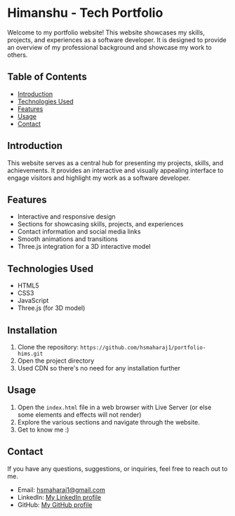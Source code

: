 
# Himanshu - Tech Portfolio

Welcome to my portfolio website! This website showcases my skills, projects, and experiences as a software developer. It is designed to provide an overview of my professional background and showcase my work to others.

## Table of Contents

- [Introduction](#introduction)
- [Technologies Used](#technologies-used)
- [Features](#features)
- [Usage](#usage)
- [Contact](#contact)

## Introduction

This website serves as a central hub for presenting my projects, skills, and achievements. It provides an interactive and visually appealing interface to engage visitors and highlight my work as a software developer.

## Features

- Interactive and responsive design
- Sections for showcasing skills, projects, and experiences
- Contact information and social media links
- Smooth animations and transitions
- Three.js integration for a 3D interactive model

## Technologies Used

- HTML5
- CSS3
- JavaScript
- Three.js (for 3D model)

## Installation

1. Clone the repository: `https://github.com/hsmaharaj1/portfolio-hims.git`
2. Open the project directory
3. Used CDN so there's no need for any installation further

## Usage

1. Open the `index.html` file in a web browser with Live Server (or else some elements and effects will not render)
2. Explore the various sections and navigate through the website.
3. Get to know me :)


## Contact

If you have any questions, suggestions, or inquiries, feel free to reach out to me.

- Email: hsmaharaj1@gmail.com
- LinkedIn: [My LinkedIn profile](https://www.linkedin.com/in/himanshu-sekhar-maharaj1/)
- GitHub: [My GitHub profile](https://github.com/hsmaharaj1)
